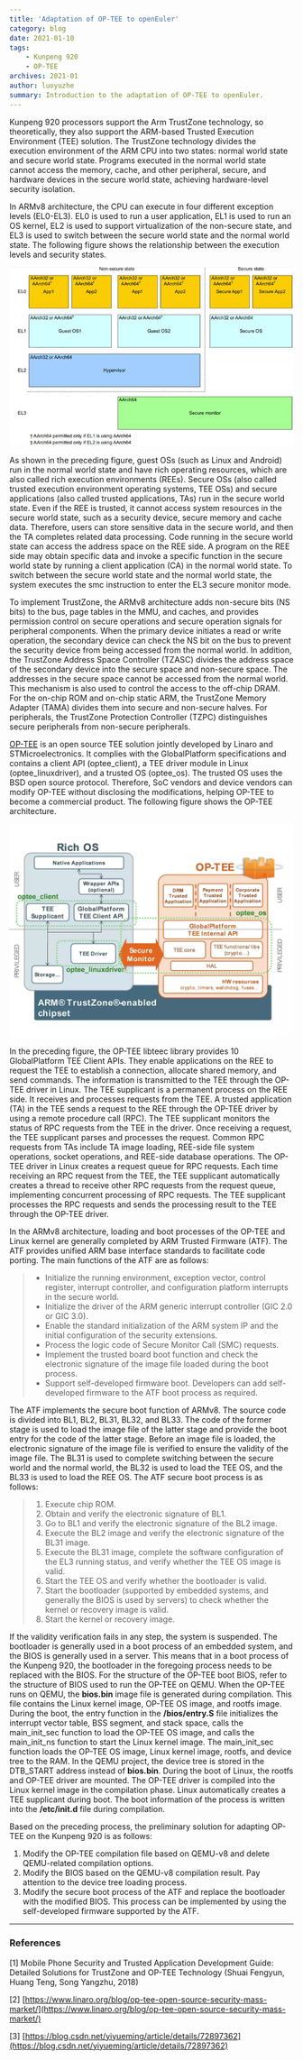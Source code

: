 ```yaml
---
title: 'Adaptation of OP-TEE to openEuler'
category: blog 
date: 2021-01-10
tags:     
    - Kunpeng 920   
    - OP-TEE   
archives: 2021-01
author: luoyuzhe
summary: Introduction to the adaptation of OP-TEE to openEuler.
---
```


Kunpeng 920 processors support the Arm TrustZone technology, so theoretically, they also support the ARM-based Trusted Execution Environment (TEE) solution. The TrustZone technology divides the execution environment of the ARM CPU into two states: normal world state and secure world state. Programs executed in the normal world state cannot access the memory, cache, and other peripheral, secure, and hardware devices in the secure world state, achieving hardware-level security isolation.

In ARMv8 architecture, the CPU can execute in four different exception levels (EL0-EL3). EL0 is used to run a user application, EL1 is used to run an OS kernel, EL2 is used to support virtualization of the non-secure state, and EL3 is used to switch between the secure world state and the normal world state. The following figure shows the relationship between the execution levels and security states.

![](./Execution-Level.jpg)



As shown in the preceding figure, guest OSs (such as Linux and Android) run in the normal world state and have rich operating resources, which are also called rich execution environments (REEs). Secure OSs (also called trusted execution environment operating systems, TEE OSs) and secure applications (also called trusted applications, TAs) run in the secure world state. Even if the REE is trusted, it cannot access system resources in the secure world state, such as a security device, secure memory and cache data. Therefore, users can store sensitive data in the secure world, and then the TA completes related data processing. Code running in the secure world state can access the address space on the REE side. A program on the REE side may obtain specific data and invoke a specific function in the secure world state by running a client application (CA) in the normal world state. To switch between the secure world state and the normal world state, the system executes the smc instruction to enter the EL3 secure monitor mode.

To implement TrustZone, the ARMv8 architecture adds non-secure bits (NS bits) to the bus, page tables in the MMU, and caches, and provides permission control on secure operations and secure operation signals for peripheral components. When the primary device initiates a read or write operation, the secondary device can check the NS bit on the bus to prevent the security device from being accessed from the normal world. In addition, the TrustZone Address Space Controller (TZASC) divides the address space of the secondary device into the secure space and non-secure space. The addresses in the secure space cannot be accessed from the normal world. This mechanism is also used to control the access to the off-chip DRAM. For the on-chip ROM and on-chip static ARM, the TrustZone Memory Adapter (TAMA) divides them into secure and non-secure halves. For peripherals, the TrustZone Protection Controller (TZPC) distinguishes secure peripherals from non-secure peripherals.

[OP-TEE](https://github.com/OP-TEE) is an open source TEE solution jointly developed by Linaro and STMicroelectronics. It complies with the GlobalPlatform specifications and contains a client API (optee_client), a TEE driver module in Linux (optee_linuxdriver), and a trusted OS (optee_os). The trusted OS uses the BSD open source protocol. Therefore, SoC vendors and device vendors can modify OP-TEE without disclosing the modifications, helping OP-TEE to become a commercial product. The following figure shows the OP-TEE architecture.

![](./Architecture.jpg)  

In the preceding figure, the OP-TEE libteec library provides 10 GlobalPlatform TEE Client APIs. They enable applications on the REE to request the TEE to establish a connection, allocate shared memory, and send commands. The information is transmitted to the TEE through the OP-TEE driver in Linux. The TEE supplicant is a permanent process on the REE side. It receives and processes requests from the TEE. A trusted application (TA) in the TEE sends a request to the REE through the OP-TEE driver by using a remote procedure call (RPC). The TEE supplicant monitors the status of RPC requests from the TEE in the driver. Once receiving a request, the TEE supplicant parses and processes the request. Common RPC requests from TAs include TA image loading, REE-side file system operations, socket operations, and REE-side database operations. The OP-TEE driver in Linux creates a request queue for RPC requests. Each time receiving an RPC request from the TEE, the TEE supplicant automatically creates a thread to receive other RPC requests from the request queue, implementing concurrent processing of RPC requests. The TEE supplicant processes the RPC requests and sends the processing result to the TEE through the OP-TEE driver.

In the ARMv8 architecture, loading and boot processes of the OP-TEE and Linux kernel are generally completed by ARM Trusted Firmware (ATF). The ATF provides unified ARM base interface standards to facilitate code porting. The main functions of the ATF are as follows:

> - Initialize the running environment, exception vector, control register, interrupt controller, and configuration platform interrupts in the secure world.
> - Initialize the driver of the ARM generic interrupt controller (GIC 2.0 or GIC 3.0).
> - Enable the standard initialization of the ARM system IP and the initial configuration of the security extensions.
> - Process the logic code of Secure Monitor Call (SMC) requests.
> - Implement the trusted board boot function and check the electronic signature of the image file loaded during the boot process.
> - Support self-developed firmware boot. Developers can add self-developed firmware to the ATF boot process as required.

The ATF implements the secure boot function of ARMv8. The source code is divided into BL1, BL2, BL31, BL32, and BL33. The code of the former stage is used to load the image file of the latter stage and provide the boot entry for the code of the latter stage. Before an image file is loaded, the electronic signature of the image file is verified to ensure the validity of the image file. The BL31 is used to complete switching between the secure world and the normal world, the BL32 is used to load the TEE OS, and the BL33 is used to load the REE OS. The ATF secure boot process is as follows:

> 1. Execute chip ROM.
> 2. Obtain and verify the electronic signature of BL1.
> 3. Go to BL1 and verify the electronic signature of the BL2 image.
> 4. Execute the BL2 image and verify the electronic signature of the BL31 image.
> 5. Execute the BL31 image, complete the software configuration of the EL3 running status, and verify whether the TEE OS image is valid.
> 6. Start the TEE OS and verify whether the bootloader is valid.
> 7. Start the bootloader (supported by embedded systems, and generally the BIOS is used by servers) to check whether the kernel or recovery image is valid.
> 8. Start the kernel or recovery image.

If the validity verification fails in any step, the system is suspended. The bootloader is generally used in a boot process of an embedded system, and the BIOS is generally used in a server. This means that in a boot process of the Kunpeng 920, the bootloader in the foregoing process needs to be replaced with the BIOS. For the structure of the OP-TEE boot BIOS, refer to the structure of BIOS used to run the OP-TEE on QEMU. When the OP-TEE runs on QEMU, the **bios.bin** image file is generated during compilation. This file contains the Linux kernel image, OP-TEE OS image, and rootfs image. During the boot, the entry function in the **/bios/entry.S** file initializes the interrupt vector table, BSS segment, and stack space, calls the main_init_sec function to load the OP-TEE OS image, and calls the main_init_ns function to start the Linux kernel image. The main_init_sec function loads the OP-TEE OS image, Linux kernel image, rootfs, and device tree to the RAM. In the QEMU project, the device tree is stored in the DTB_START address instead of **bios.bin**. During the boot of Linux, the rootfs and OP-TEE driver are mounted. The OP-TEE driver is compiled into the Linux kernel image in the compilation phase. Linux automatically creates a TEE supplicant during boot. The boot information of the process is written into the **/etc/init.d** file during compilation.

Based on the preceding process, the preliminary solution for adapting OP-TEE on the Kunpeng 920 is as follows:

1. Modify the OP-TEE compilation file based on QEMU-v8 and delete QEMU-related compilation options.
2. Modify the BIOS based on the QEMU-v8 compilation result. Pay attention to the device tree loading process.
3. Modify the secure boot process of the ATF and replace the bootloader with the modified BIOS. This process can be implemented by using the self-developed firmware supported by the ATF.





------

### References

[1] Mobile Phone Security and Trusted Application Development Guide: Detailed Solutions for TrustZone and OP-TEE Technology (Shuai Fengyun, Huang Teng, Song Yangzhu, 2018)

[2] [https://www.linaro.org/blog/op-tee-open-source-security-mass-market/](https://www.linaro.org/blog/op-tee-open-source-security-mass-market/)

[3] [https://blog.csdn.net/yiyueming/article/details/72897362](https://blog.csdn.net/yiyueming/article/details/72897362)